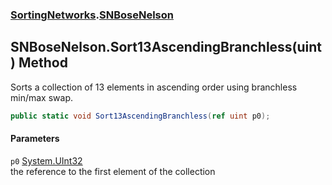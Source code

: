 ### [SortingNetworks](./SortingNetworks.md 'SortingNetworks').[SNBoseNelson](./SortingNetworks-SNBoseNelson.md 'SortingNetworks.SNBoseNelson')
## SNBoseNelson.Sort13AscendingBranchless(uint) Method
Sorts a collection of 13 elements in ascending order using branchless min/max swap.  
```csharp
public static void Sort13AscendingBranchless(ref uint p0);
```
#### Parameters
<a name='SortingNetworks-SNBoseNelson-Sort13AscendingBranchless(uint)-p0'></a>
`p0` [System.UInt32](https://docs.microsoft.com/en-us/dotnet/api/System.UInt32 'System.UInt32')  
the reference to the first element of the collection  
  
